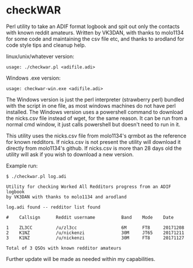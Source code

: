 # checkWAR
Perl utility to take an ADIF format logbook and spit out only the contacts with known reddit amateurs.
Written by VK3DAN, with thanks to molo1134 for some code and maintaining the csv file etc,
and thanks to arodland for code style tips and cleanup help.

linux/unix/whatever version:

```usage: ./checkwar.pl <adifile.adi>```

Windows .exe version:

```usage: checkwar-win.exe <adifile.adi>```

The Windows version is just the perl interpreter (strawberry perl) bundled with the script in one file,
as most windows machines do not have perl installed. The Windows version uses a powershell command to
download the nicks.csv file instead of wget, for the same reason. It can be run from a normal cmd
window, it just calls powershell but doesn't need to run in it.

This utility uses the nicks.csv file from molo1134's qrmbot as the reference for known redditors.
If nicks.csv is not present the utility will download it directly from molo1134's github.
If nicks.csv is more than 28 days old the utility will ask if you wish to download a new version.

Example run:
```
$ ./checkwar.pl log.adi

Utility for checking Worked All Redditors progress from an ADIF logbook
by VK3DAN with thanks to molo1134 and arodland

log.adi found -- redditor list found

#    Callsign      Reddit username          Band    Mode    Date

1    ZL3CC         /u/zl3cc                 6M      FT8     20171208
2    K1NZ          /u/nickenzi              30M     JT65    20171211
3    K1NZ          /u/nickenzi              30M     FT8     20171127

Total of 3 QSOs with known redditor amateurs
```

Further update will be made as needed within my capabilities.
